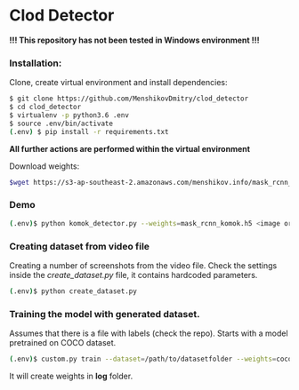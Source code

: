 # Clod Detector
**!!! This repository has not been tested in Windows environment !!!**

### Installation:
Clone, create virtual environment and install dependencies:
```sh
$ git clone https://github.com/MenshikovDmitry/clod_detector
$ cd clod_detector
$ virtualenv -p python3.6 .env
$ source .env/bin/activate
(.env) $ pip install -r requirements.txt
```

**All further actions are performed within the virtual environment**

Download weights:
```sh
$wget https://s3-ap-southeast-2.amazonaws.com/menshikov.info/mask_rcnn_komok.h5
```

### Demo
```bash
(.env)$ python komok_detector.py --weights=mask_rcnn_komok.h5 <image or video file>
```


### Creating dataset from video file
Creating a number of screenshots from the video file.
Check the settings inside the _create_dataset.py_ file, it contains hardcoded parameters.
```sh
(.env)$ python create_dataset.py
```

### Training the model with generated dataset. 
Assumes that there is a file with labels (check the repo).
Starts with a model pretrained on COCO dataset.
```sh
(.env)$ custom.py train --dataset=/path/to/datasetfolder --weights=coco
```
It will create weights in **log** folder.


